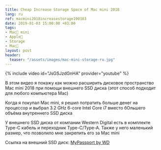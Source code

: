 ```yaml
---
title: Cheap Increase Storage Space of Mac mini 2018
lang: ru
ref: macmini2018increasestorage190103
date: 2019-01-03 15:00:00 +03:00
tags:
- Mac🍎 mini
- Apple🍎
- Storage
- Mac🍎
layout: post
header:
  teaser: "/assets/images/mac-mini-storage-ru.jpg"
---
```


{% include video id="JsGSJzdGnHA" provider="youtube" %}

В этом видео я покажу как можно расширить дисковое пространство Mac mini 2018 при помощи внешнего SSD диска (этот способ подходит для любого компьютера Mac)

Когда я покупал Mac mini, я решил потратить больше денег на процессор и выбрал 3.2 GHz 6-core Intel Core i7 вместо бОльшего объёма внутреннего SSD диска

У внешнего SSD диска от компании Western Digital есть в комплекте Type-C кабель и переходник Type-C/Type-A. Также у него маленький размер, что позволило мне закрепить его за Mac mini

Ссылка на внешний SSD диск: [MyPassport by WD](https://www.wd.com/products/portable-storage/my-passport-ssd.html#WDBKVX2560PSL-WESN)

